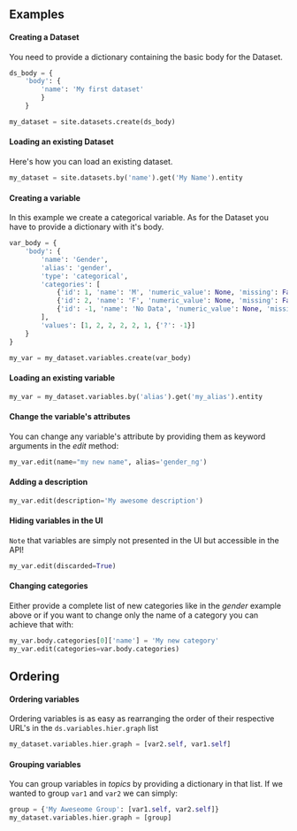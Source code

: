 Examples
--------

#### Creating a Dataset

You need to provide a dictionary containing the basic body for the Dataset.

```python
ds_body = {
    'body': {
        'name': 'My first dataset'
        }
    }

my_dataset = site.datasets.create(ds_body)
```

#### Loading an existing Dataset

Here's how you can load an existing dataset.

```python
my_dataset = site.datasets.by('name').get('My Name').entity
```

#### Creating a variable

In this example we create a categorical variable. As for the Dataset you have to 
provide a dictionary with it's body.

```python
var_body = {
    'body': {
        'name': 'Gender',
        'alias': 'gender',
        'type': 'categorical',
        'categories': [
            {'id': 1, 'name': 'M', 'numeric_value': None, 'missing': False},
            {'id': 2, 'name': 'F', 'numeric_value': None, 'missing': False},
            {'id': -1, 'name': 'No Data', 'numeric_value': None, 'missing': True}
        ],
        'values': [1, 2, 2, 2, 2, 1, {'?': -1}]
    }
}

my_var = my_dataset.variables.create(var_body)
```

#### Loading an existing variable

```python
my_var = my_dataset.variables.by('alias').get('my_alias').entity
```

#### Change the variable's attributes

You can change any variable's attribute by providing them as keyword 
arguments in the *edit* method:

```python
my_var.edit(name="my new name", alias='gender_ng')
```

#### Adding a description

```python
my_var.edit(description='My awesome description')
```

#### Hiding variables in the UI

`Note` that variables are simply not presented in the UI but accessible in the API!


```python
my_var.edit(discarded=True)
```

#### Changing categories

Either provide a complete list of new categories like in the *gender* 
example above or if you want to change only the name of a category 
you can achieve that with:

```python
my_var.body.categories[0]['name'] = 'My new category'
my_var.edit(categories=var.body.categories)
```

## Ordering

#### Ordering variables

Ordering variables is as easy as rearranging the order of their 
respective URL's in the `ds.variables.hier.graph` list

```python
my_dataset.variables.hier.graph = [var2.self, var1.self]
```

#### Grouping variables

You can group variables in *topics* by providing a dictionary in that list. 
If we wanted to group `var1` and `var2` we can simply:

```python
group = {'My Aweseome Group': [var1.self, var2.self]}
my_dataset.variables.hier.graph = [group]
```
